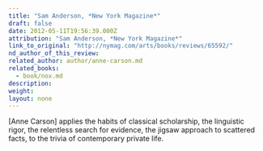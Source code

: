 ```yaml
---
title: "Sam Anderson, *New York Magazine*"
draft: false
date: 2012-05-11T19:56:39.000Z
attribution: "Sam Anderson, *New York Magazine*"
link_to_original: "http://nymag.com/arts/books/reviews/65592/"
nd_author_of_this_review:
related_author: author/anne-carson.md
related_books:
  - book/nox.md
description:
weight:
layout: none
---
```

[Anne Carson] applies the habits of classical scholarship, the linguistic rigor, the relentless search for evidence, the jigsaw approach to scattered facts, to the trivia of contemporary private life.

